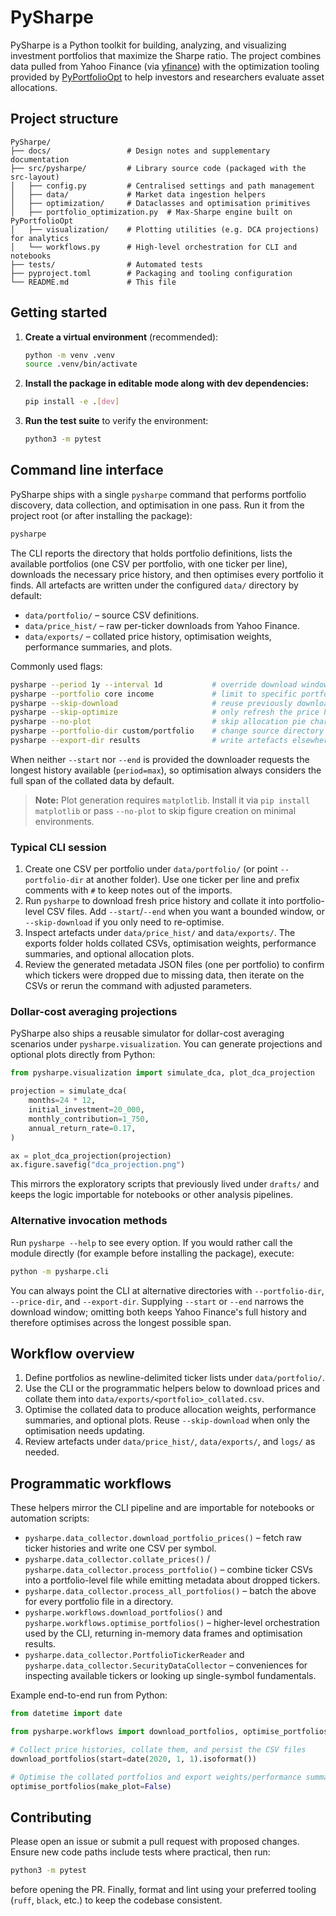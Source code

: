 # PySharpe

PySharpe is a Python toolkit for building, analyzing, and visualizing investment
portfolios that maximize the Sharpe ratio. The project combines data pulled from
Yahoo Finance (via [yfinance](https://pypi.org/project/yfinance/)) with the optimization tooling provided by
[PyPortfolioOpt](https://pyportfolioopt.readthedocs.io/) to help investors and
researchers evaluate asset allocations.

## Project structure

```text
PySharpe/
├── docs/                 # Design notes and supplementary documentation
├── src/pysharpe/         # Library source code (packaged with the src-layout)
│   ├── config.py         # Centralised settings and path management
│   ├── data/             # Market data ingestion helpers
│   ├── optimization/     # Dataclasses and optimisation primitives
│   ├── portfolio_optimization.py  # Max-Sharpe engine built on PyPortfolioOpt
│   ├── visualization/    # Plotting utilities (e.g. DCA projections) for analytics
│   └── workflows.py      # High-level orchestration for CLI and notebooks
├── tests/                # Automated tests
├── pyproject.toml        # Packaging and tooling configuration
└── README.md             # This file
```

## Getting started

1. **Create a virtual environment** (recommended):

   ```bash
   python -m venv .venv
   source .venv/bin/activate
   ```

2. **Install the package in editable mode along with dev dependencies:**

   ```bash
   pip install -e .[dev]
   ```

3. **Run the test suite** to verify the environment:

   ```bash
   python3 -m pytest
   ```

## Command line interface

PySharpe ships with a single `pysharpe` command that performs portfolio
discovery, data collection, and optimisation in one pass. Run it from the
project root (or after installing the package):

```bash
pysharpe
```

The CLI reports the directory that holds portfolio definitions, lists the
available portfolios (one CSV per portfolio, with one ticker per line),
downloads the necessary price history, and then optimises every portfolio it
finds. All artefacts are written under the configured `data/` directory by
default:

- `data/portfolio/` – source CSV definitions.
- `data/price_hist/` – raw per-ticker downloads from Yahoo Finance.
- `data/exports/` – collated price history, optimisation weights, performance
  summaries, and plots.

Commonly used flags:

```bash
pysharpe --period 1y --interval 1d           # override download window
pysharpe --portfolio core income             # limit to specific portfolios
pysharpe --skip-download                     # reuse previously downloaded data
pysharpe --skip-optimize                     # only refresh the price history
pysharpe --no-plot                           # skip allocation pie charts
pysharpe --portfolio-dir custom/portfolio    # change source directory
pysharpe --export-dir results                # write artefacts elsewhere
```

When neither `--start` nor `--end` is provided the downloader requests the
longest history available (`period=max`), so optimisation always considers the
full span of the collated data by default.

> **Note:** Plot generation requires `matplotlib`. Install it via
> `pip install matplotlib` or pass `--no-plot` to skip figure creation on
> minimal environments.

### Typical CLI session

1. Create one CSV per portfolio under `data/portfolio/` (or point
   `--portfolio-dir` at another folder). Use one ticker per line and prefix
   comments with `#` to keep notes out of the imports.
2. Run `pysharpe` to download fresh price history and collate it into
   portfolio-level CSV files. Add `--start`/`--end` when you want a bounded
   window, or `--skip-download` if you only need to re-optimise.
3. Inspect artefacts under `data/price_hist/` and `data/exports/`. The exports
   folder holds collated CSVs, optimisation weights, performance summaries, and
   optional allocation plots.
4. Review the generated metadata JSON files (one per portfolio) to confirm
   which tickers were dropped due to missing data, then iterate on the CSVs or
   rerun the command with adjusted parameters.

### Dollar-cost averaging projections

PySharpe also ships a reusable simulator for dollar-cost averaging scenarios
under `pysharpe.visualization`. You can generate projections and optional plots
directly from Python:

```python
from pysharpe.visualization import simulate_dca, plot_dca_projection

projection = simulate_dca(
    months=24 * 12,
    initial_investment=20_000,
    monthly_contribution=1_750,
    annual_return_rate=0.17,
)

ax = plot_dca_projection(projection)
ax.figure.savefig("dca_projection.png")
```

This mirrors the exploratory scripts that previously lived under `drafts/` and
keeps the logic importable for notebooks or other analysis pipelines.

### Alternative invocation methods

Run `pysharpe --help` to see every option. If you would rather call the module
directly (for example before installing the package), execute:

```bash
python -m pysharpe.cli
```

You can always point the CLI at alternative directories with
`--portfolio-dir`, `--price-dir`, and `--export-dir`. Supplying `--start` or
`--end` narrows the download window; omitting both keeps Yahoo Finance's full
history and therefore optimises across the longest possible span.

## Workflow overview

1. Define portfolios as newline-delimited ticker lists under `data/portfolio/`.
2. Use the CLI or the programmatic helpers below to download prices and collate
   them into `data/exports/<portfolio>_collated.csv`.
3. Optimise the collated data to produce allocation weights, performance
   summaries, and optional plots. Reuse `--skip-download` when only the
   optimisation needs updating.
4. Review artefacts under `data/price_hist/`, `data/exports/`, and `logs/` as
   needed.

## Programmatic workflows

These helpers mirror the CLI pipeline and are importable for notebooks or
automation scripts:

- `pysharpe.data_collector.download_portfolio_prices()` – fetch raw ticker
  histories and write one CSV per symbol.
- `pysharpe.data_collector.collate_prices()` /
  `pysharpe.data_collector.process_portfolio()` – combine ticker CSVs into a
  portfolio-level file while emitting metadata about dropped tickers.
- `pysharpe.data_collector.process_all_portfolios()` – batch the above for every
  portfolio file in a directory.
- `pysharpe.workflows.download_portfolios()` and
  `pysharpe.workflows.optimise_portfolios()` – higher-level orchestration used
  by the CLI, returning in-memory data frames and optimisation results.
- `pysharpe.data_collector.PortfolioTickerReader` and
  `pysharpe.data_collector.SecurityDataCollector` – conveniences for inspecting
  available tickers or looking up single-symbol fundamentals.

Example end-to-end run from Python:

```python
from datetime import date

from pysharpe.workflows import download_portfolios, optimise_portfolios

# Collect price histories, collate them, and persist the CSV files
download_portfolios(start=date(2020, 1, 1).isoformat())

# Optimise the collated portfolios and export weights/performance summaries
optimise_portfolios(make_plot=False)
```

## Contributing

Please open an issue or submit a pull request with proposed changes. Ensure
new code paths include tests where practical, then run:

```bash
python3 -m pytest
```

before opening the PR. Finally, format and lint using your preferred tooling
(`ruff`, `black`, etc.) to keep the codebase consistent.
<!-- Change: Expanded contribution checklist during documentation sweep. -->
